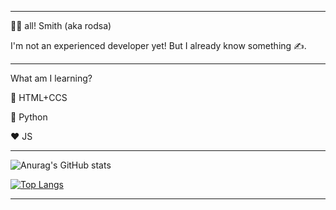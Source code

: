 
---

👋🏻 all! Smith (aka rodsa)

I'm not an experienced developer yet! But I already know something ✍️.

---

What am I learning?

💙 HTML+CCS

💛 Python

❤️ JS

---

![Anurag's GitHub stats](https://github-readme-stats.vercel.app/api?username=valueiszero&theme=moltack&show_icons=true)

[![Top Langs](https://github-readme-stats.vercel.app/api/top-langs/?username=valueiszero&layout=donut-vertical)](https://github.com/anuraghazra/github-readme-stats)

---
